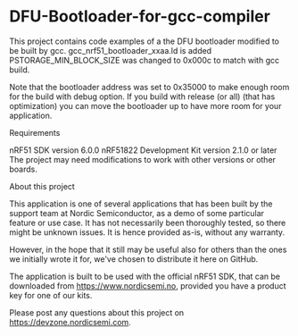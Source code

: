 DFU-Bootloader-for-gcc-compiler
===============================
This project contains code examples of a the DFU bootloader modified to be built by gcc. 
gcc_nrf51_bootloader_xxaa.ld is added
PSTORAGE_MIN_BLOCK_SIZE was changed to 0x000c to match with gcc build.

Note that the bootloader address was set to 0x35000 to make enough room for the build with debug option. If you build with release (or all) (that has optimization) you can move the bootloader up to have more room for your application.

Requirements

nRF51 SDK version 6.0.0
nRF51822 Development Kit version 2.1.0 or later
The project may need modifications to work with other versions or other boards.



About this project

This application is one of several applications that has been built by the support team at Nordic Semiconductor, as a demo of some particular feature or use case. It has not necessarily been thoroughly tested, so there might be unknown issues. It is hence provided as-is, without any warranty.

However, in the hope that it still may be useful also for others than the ones we initially wrote it for, we've chosen to distribute it here on GitHub.

The application is built to be used with the official nRF51 SDK, that can be downloaded from https://www.nordicsemi.no, provided you have a product key for one of our kits.

Please post any questions about this project on https://devzone.nordicsemi.com.
